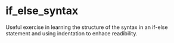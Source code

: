 # if_else_syntax
Useful exercise in learning the structure of the syntax in an if-else statement and using indentation to enhace readibility. 
